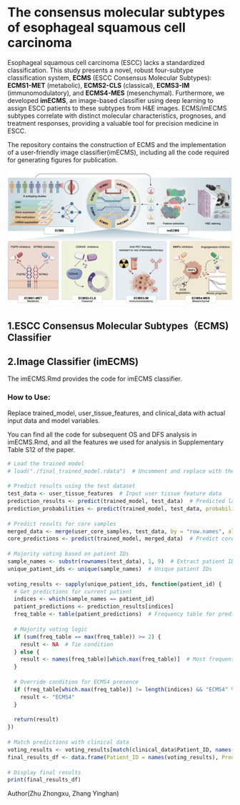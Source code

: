 # The consensus molecular subtypes of esophageal squamous cell carcinoma

Esophageal squamous cell carcinoma (ESCC) lacks a standardized classification.  This study presents a novel, robust four-subtype classification system, **ECMS** (ESCC Consensus Molecular Subtypes): **ECMS1-MET** (metabolic), **ECMS2-CLS** (classical), **ECMS3-IM** (immunomodulatory), and **ECMS4-MES** (mesenchymal).  Furthermore, we developed **imECMS**, an image-based classifier using deep learning to assign ESCC patients to these subtypes from H&E images.  ECMS/imECMS subtypes correlate with distinct molecular characteristics, prognoses, and treatment responses, providing a valuable tool for precision medicine in ESCC.

The repository contains the construction of ECMS and the implementation of a user-friendly image classifier(imECMS), including all the code required for generating figures for publication. 

![image](ECMS_2024.png)
## 1.ESCC Consensus Molecular Subtypes（ECMS) Classifier

## 2.Image Classifier (imECMS)
The imECMS.Rmd provides the code for imECMS classifier.

### How to Use:

Replace trained_model, user_tissue_features, and clinical_data with actual input data and model variables.

You can find all the code for subsequent OS and DFS analysis in imECMS.Rmd, and all the features we used for analysis in Supplementary Table S12 of the paper.
 
```r
# Load the trained model
# load("./final_trained_model.rdata")  # Uncomment and replace with the model file path

# Predict results using the test dataset
test_data <- user_tissue_features  # Input user tissue feature data
prediction_results <- predict(trained_model, test_data)  # Predicted labels
prediction_probabilities <- predict(trained_model, test_data, probability = TRUE)  # Predicted probabilities

# Predict results for core samples
merged_data <- merge(user_core_samples, test_data, by = "row.names", all = FALSE)[, -c(1, 2)]  # Merge and clean data
core_predictions <- predict(trained_model, merged_data)  # Predict core samples

# Majority voting based on patient IDs
sample_names <- substr(rownames(test_data), 1, 9)  # Extract patient IDs
unique_patient_ids <- unique(sample_names)  # Unique patient IDs

voting_results <- sapply(unique_patient_ids, function(patient_id) {
  # Get predictions for current patient
  indices <- which(sample_names == patient_id)
  patient_predictions <- prediction_results[indices]
  freq_table <- table(patient_predictions)  # Frequency table for predictions
  
  # Majority voting logic
  if (sum(freq_table == max(freq_table)) >= 2) {
    result <- NA  # Tie condition
  } else {
    result <- names(freq_table)[which.max(freq_table)]  # Most frequent prediction
  }
  
  # Override condition for ECMS4 presence
  if (freq_table[which.max(freq_table)] != length(indices) && "ECMS4" %in% names(freq_table)) {
    result <- "ECMS4"
  }
  
  return(result)
})

# Match predictions with clinical data
voting_results <- voting_results[match(clinical_data$Patient_ID, names(voting_results))]
final_results_df <- data.frame(Patient_ID = names(voting_results), Predicted_Label = voting_results)

# Display final results
print(final_results_df)
```

Author(Zhu Zhongxu, Zhang Yinghan)
